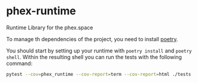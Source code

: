 # phex-runtime
Runtime Library for the phex.space

To manage th dependencies of the project, you need to install [poetry](https://python-poetry.org/).

You should start by setting up your runtime with ```poetry install``` and ```poetry shell```. Within the resulting shell you can run the tests with the following command:

```bash
pytest --cov=phex_runtime --cov-report=term --cov-report=html ./tests
```
